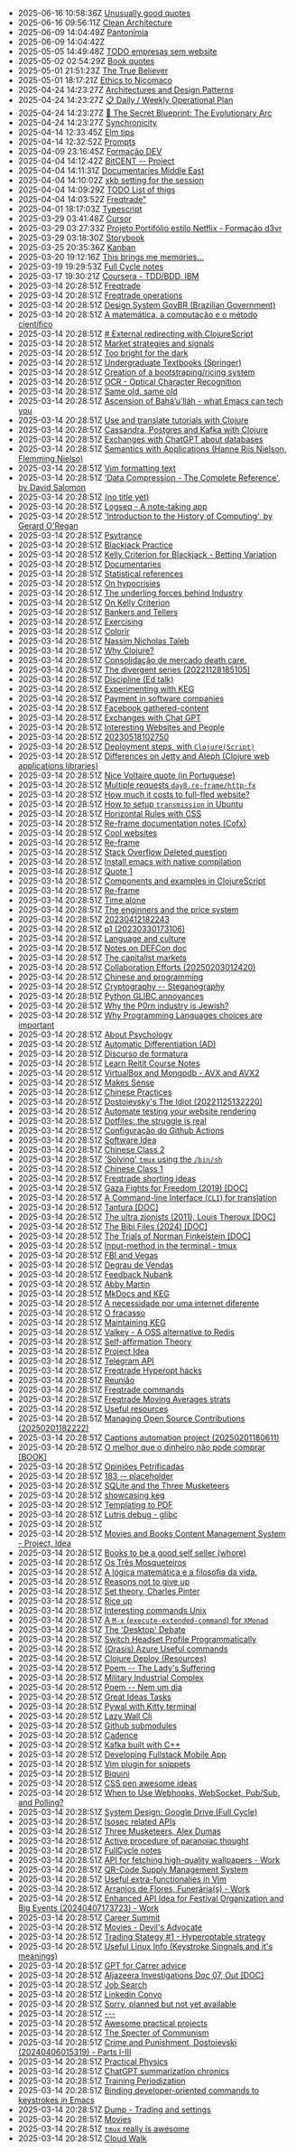 * 2025-06-16 10:58:36Z [Unusually good quotes](../88)
* 2025-06-16 09:56:11Z [Clean Architecture](../215)
* 2025-06-09 14:04:49Z [Pantonímia](../218)
* 2025-06-09 14:04:42Z [](../219)
* 2025-05-05 14:49:48Z [TODO empresas sem website](../217)
* 2025-05-02 02:54:29Z [Book quotes](../214)
* 2025-05-01 21:51:23Z [The True Believer ](../216)
* 2025-05-01 18:17:21Z [Ethics to Nicomaco](../213)
* 2025-04-24 14:23:27Z [Architectures and Design Patterns](../212)
* 2025-04-24 14:23:27Z [📋 Daily / Weekly Operational Plan](../211)
* 2025-04-24 14:23:27Z [🧬 The Secret Blueprint: The Evolutionary Arc](../210)
* 2025-04-24 14:23:27Z [Synchronicity](../197)
* 2025-04-14 12:33:45Z [Elm tips](../209)
* 2025-04-14 12:32:52Z [Prompts](../208)
* 2025-04-09 23:16:45Z [Formação DEV](../207)
* 2025-04-04 14:12:42Z [BitCENT -- Project](../206)
* 2025-04-04 14:11:31Z [Documentaries Middle East](../98)
* 2025-04-04 14:10:02Z [xkb setting for the session](../97)
* 2025-04-04 14:09:29Z [TODO List of thigs](../96)
* 2025-04-04 14:03:52Z [Freqtrade"](../89)
* 2025-04-01 18:17:03Z [Typescript](../205)
* 2025-03-29 03:41:48Z [Cursor](../204)
* 2025-03-29 03:27:33Z [Projeto Portifólio estilo Netflix - Formação d3vr](../200)
* 2025-03-29 03:18:30Z [Storybook](../203)
* 2025-03-25 20:35:36Z [Kanban](../202)
* 2025-03-20 19:12:16Z [This brings me memories...](../201)
* 2025-03-19 19:29:53Z [Full Cycle notes](../199)
* 2025-03-17 19:30:21Z [Coursera - TDD/BDD, IBM](../198)
* 2025-03-14 20:28:51Z [Freqtrade](../91)
* 2025-03-14 20:28:51Z [Freqtrade operations](../92)
* 2025-03-14 20:28:51Z [Design System GovBR (Brazilian Government)](../93)
* 2025-03-14 20:28:51Z [A matemática, a computação e o método científico](../94)
* 2025-03-14 20:28:51Z [# External redirecting with ClojureScript](../95)
* 2025-03-14 20:28:51Z [Market strategies and signals](../99)
* 2025-03-14 20:28:51Z [Too bright for the dark](../85)
* 2025-03-14 20:28:51Z [Undergraduate Textbooks (Springer)](../68)
* 2025-03-14 20:28:51Z [Creation of a bootstraping/ricing system](../67)
* 2025-03-14 20:28:51Z [OCR - Optical Character Recognition](../66)
* 2025-03-14 20:28:51Z [Same old, same old](../64)
* 2025-03-14 20:28:51Z [Ascension of Bahá’u’lláh - what Emacs can tech you](../63)
* 2025-03-14 20:28:51Z [Use and translate tutorials with Clojure](../62)
* 2025-03-14 20:28:51Z [Cassandra, Postgres and Kafka with Clojure](../61)
* 2025-03-14 20:28:51Z [Exchanges with ChatGPT about databases](../60)
* 2025-03-14 20:28:51Z [Semantics with Applications (Hanne Riis Nielson, Flemming Nielso)](../69)
* 2025-03-14 20:28:51Z [Vim formatting text ](../7)
* 2025-03-14 20:28:51Z ['Data Compression - The Complete Reference', by David Salomon](../70)
* 2025-03-14 20:28:51Z [(no title yet) ](../71)
* 2025-03-14 20:28:51Z [Logseq - A note-taking app](../72)
* 2025-03-14 20:28:51Z ['Introduction to the History of Computing', by Gerard O'Regan](../73)
* 2025-03-14 20:28:51Z [Psytrance ](../74)
* 2025-03-14 20:28:51Z [Blackjack Practice](../75)
* 2025-03-14 20:28:51Z [Kelly Criterion for Blackjack - Betting Variation](../76)
* 2025-03-14 20:28:51Z [Documentaries](../77)
* 2025-03-14 20:28:51Z [Statistical references](../78)
* 2025-03-14 20:28:51Z [On hypocrisies](../79)
* 2025-03-14 20:28:51Z [The underling forces behind Industry](../8)
* 2025-03-14 20:28:51Z [On Kelly Criterion](../80)
* 2025-03-14 20:28:51Z [Bankers and Tellers](../81)
* 2025-03-14 20:28:51Z [Exercising](../82)
* 2025-03-14 20:28:51Z [Colorir](../83)
* 2025-03-14 20:28:51Z [Nassim Nicholas Taleb](../84)
* 2025-03-14 20:28:51Z [Why Clojure?](../86)
* 2025-03-14 20:28:51Z [Consolidação de mercado death care.](../87)
* 2025-03-14 20:28:51Z [The divergent series (20221128185105) ](../9)
* 2025-03-14 20:28:51Z [Discipline (Ed talk)](../90)
* 2025-03-14 20:28:51Z [Experimenting with KEG](../5)
* 2025-03-14 20:28:51Z [Payment in software companies](../48)
* 2025-03-14 20:28:51Z [Facebook gathered-content](../6)
* 2025-03-14 20:28:51Z [Exchanges with Chat GPT](../59)
* 2025-03-14 20:28:51Z [Interesting Websites and People](../58)
* 2025-03-14 20:28:51Z [20230518102750](../57)
* 2025-03-14 20:28:51Z [Deployment steps, with `Clojure(Script)`](../56)
* 2025-03-14 20:28:51Z [Differences on Jetty and Aleph (Clojure web applications libraries)](../55)
* 2025-03-14 20:28:51Z [Nice Voltaire quote (in Portuguese)](../54)
* 2025-03-14 20:28:51Z [Multiple requests `day8.re-frame/http-fx`](../53)
* 2025-03-14 20:28:51Z [How much it costs to full-fled website?](../52)
* 2025-03-14 20:28:51Z [How to setup `transmission` in Ubuntu](../51)
* 2025-03-14 20:28:51Z [Horizontal Rules with CSS](../50)
* 2025-03-14 20:28:51Z [Re-frame documentation notes (Cofx)](../49)
* 2025-03-14 20:28:51Z [Cool websites](../37)
* 2025-03-14 20:28:51Z [Re-frame](../47)
* 2025-03-14 20:28:51Z [Stack Overflow Deleted question](../46)
* 2025-03-14 20:28:51Z [Install emacs with native compilation](../45)
* 2025-03-14 20:28:51Z [Quote 1](../43)
* 2025-03-14 20:28:51Z [Components and examples in ClojureScript](../42)
* 2025-03-14 20:28:51Z [Re-frame](../41)
* 2025-03-14 20:28:51Z [Time alone](../40)
* 2025-03-14 20:28:51Z [The enginners and the price system](../4)
* 2025-03-14 20:28:51Z [20230412182243](../39)
* 2025-03-14 20:28:51Z [p1 (20230330173106)](../38)
* 2025-03-14 20:28:51Z [Language and culture](../21)
* 2025-03-14 20:28:51Z [Notes on DEFCon doc](../35)
* 2025-03-14 20:28:51Z [The capitalist markets](../34)
* 2025-03-14 20:28:51Z [Collaboration Efforts (20250203012420)](../189)
* 2025-03-14 20:28:51Z [Chinese and programming ](../19)
* 2025-03-14 20:28:51Z [Cryptography -- Steganography](../190)
* 2025-03-14 20:28:51Z [Python GLIBC annoyances](../191)
* 2025-03-14 20:28:51Z [Why the P0rn industry is Jewish?](../192)
* 2025-03-14 20:28:51Z [Why Programming Languages choices are important](../193)
* 2025-03-14 20:28:51Z [About Psychology](../195)
* 2025-03-14 20:28:51Z [Automatic Differentiation (AD) ](../196)
* 2025-03-14 20:28:51Z [Discurso de formatura](../33)
* 2025-03-14 20:28:51Z [Learn Reitit Course Notes](../32)
* 2025-03-14 20:28:51Z [VirtualBox and Mongodb - AVX and AVX2](../31)
* 2025-03-14 20:28:51Z [Makes Sense](../2)
* 2025-03-14 20:28:51Z [Chinese Practices ](../20)
* 2025-03-14 20:28:51Z [Dostoievsky's The Idiot (20221125132220)](../3)
* 2025-03-14 20:28:51Z [Automate testing your website rendering](../29)
* 2025-03-14 20:28:51Z [Dotfiles: the struggle is real](../28)
* 2025-03-14 20:28:51Z [Configuração do Github Actions](../27)
* 2025-03-14 20:28:51Z [Software Idea ](../26)
* 2025-03-14 20:28:51Z [Chinese Class 2 ](../25)
* 2025-03-14 20:28:51Z ['Solving' `tmux` using the `/bin/sh`](../24)
* 2025-03-14 20:28:51Z [Chinese Class 1 ](../22)
* 2025-03-14 20:28:51Z [Freqtrade shorting ideas](../158)
* 2025-03-14 20:28:51Z [Gaza Fights for Freedom (2019) [DOC]](../162)
* 2025-03-14 20:28:51Z [A Command-line Interface (`CLI`) for translation](../16)
* 2025-03-14 20:28:51Z [Tantura [DOC]](../160)
* 2025-03-14 20:28:51Z [The ultra zionists (2011), Louis Theroux [DOC]](../161)
* 2025-03-14 20:28:51Z [The Bibi Files (2024) [DOC]](../168)
* 2025-03-14 20:28:51Z [The Trials of Norman Finkelstein [DOC]](../169)
* 2025-03-14 20:28:51Z [Input-method in the terminal - tmux ](../17)
* 2025-03-14 20:28:51Z [FBI and Vegas](../170)
* 2025-03-14 20:28:51Z [Degrau de Vendas](../171)
* 2025-03-14 20:28:51Z [Feedback Nubank](../172)
* 2025-03-14 20:28:51Z [Abby Martin](../173)
* 2025-03-14 20:28:51Z [MkDocs and KEG](../175)
* 2025-03-14 20:28:51Z [A necessidade por uma internet diferente](../176)
* 2025-03-14 20:28:51Z [O fracasso](../177)
* 2025-03-14 20:28:51Z [Maintaining KEG](../178)
* 2025-03-14 20:28:51Z [Valkey - A OSS alternative to Redis](../151)
* 2025-03-14 20:28:51Z [Self-affirmation Theory](../152)
* 2025-03-14 20:28:51Z [Project Idea](../153)
* 2025-03-14 20:28:51Z [Telegram API](../154)
* 2025-03-14 20:28:51Z [Freqtrade Hyperopt hacks](../155)
* 2025-03-14 20:28:51Z [Reunião](../156)
* 2025-03-14 20:28:51Z [Freqtrade commands](../157)
* 2025-03-14 20:28:51Z [Freqtrade Moving Averages strats](../159)
* 2025-03-14 20:28:51Z [Useful resources](../188)
* 2025-03-14 20:28:51Z [Managing Open Source Contributions (20250201182222)](../187)
* 2025-03-14 20:28:51Z [Captions automation project (20250201180611)](../186)
* 2025-03-14 20:28:51Z [O melhor que o dinheiro não pode comprar [BOOK]](../185)
* 2025-03-14 20:28:51Z [Opiniões Petrificadas](../184)
* 2025-03-14 20:28:51Z [183 -- placeholder](../183)
* 2025-03-14 20:28:51Z [SQLite and the Three Musketeers](../182)
* 2025-03-14 20:28:51Z [showcasing keg](../181)
* 2025-03-14 20:28:51Z [Templating to PDF](../180)
* 2025-03-14 20:28:51Z [Lutris debug - glibc ](../18)
* 2025-03-14 20:28:51Z [](../179)
* 2025-03-14 20:28:51Z [Movies and Books Content Management System - Project, Idea](../125)
* 2025-03-14 20:28:51Z [Books to be a good self seller (whore)](../129)
* 2025-03-14 20:28:51Z [Os Três Mosqueteiros ](../150)
* 2025-03-14 20:28:51Z [A lógica matemática e a filosofia da vida.](../137)
* 2025-03-14 20:28:51Z [Reasons not to give up](../124)
* 2025-03-14 20:28:51Z [Set theory, Charles Pinter](../138)
* 2025-03-14 20:28:51Z [Rice up](../139)
* 2025-03-14 20:28:51Z [Interesting commands Unix](../140)
* 2025-03-14 20:28:51Z [A `M-x` (`execute-extended-command`) for `XMonad`](../141)
* 2025-03-14 20:28:51Z [The 'Desktop' Debate](../142)
* 2025-03-14 20:28:51Z [Switch Headset Profile Programmatically ](../143)
* 2025-03-14 20:28:51Z [(Orasis) Azure Useful commands](../144)
* 2025-03-14 20:28:51Z [Clojure Deploy (Resources)](../147)
* 2025-03-14 20:28:51Z [Poem -- The Lady's Suffering](../145)
* 2025-03-14 20:28:51Z [Military Industrial Complex](../146)
* 2025-03-14 20:28:51Z [Poem -- Nem um dia](../148)
* 2025-03-14 20:28:51Z [Great Ideas Tasks](../136)
* 2025-03-14 20:28:51Z [Pywal with Kitty terminal](../135)
* 2025-03-14 20:28:51Z [Lazy Wall Cli](../134)
* 2025-03-14 20:28:51Z [Github submodules](../133)
* 2025-03-14 20:28:51Z [Cadence](../132)
* 2025-03-14 20:28:51Z [Kafka built with C++](../131)
* 2025-03-14 20:28:51Z [Developing Fullstack Mobile App](../130)
* 2025-03-14 20:28:51Z [Vim plugin for snippets ](../13)
* 2025-03-14 20:28:51Z [Biquini](../123)
* 2025-03-14 20:28:51Z [CSS pen awesome ideas](../128)
* 2025-03-14 20:28:51Z [When to Use Webhooks, WebSocket, Pub/Sub, and Polling?](../127)
* 2025-03-14 20:28:51Z [System Design: Google Drive (Full Cycle)](../126)
* 2025-03-14 20:28:51Z [Isosec related APIs](../149)
* 2025-03-14 20:28:51Z [Three Musketeers, Alex Dumas](../116)
* 2025-03-14 20:28:51Z [Active procedure of paranoiac thought](../15)
* 2025-03-14 20:28:51Z [FullCycle notes](../122)
* 2025-03-14 20:28:51Z [API for fetching high-quality wallpapers - Work](../121)
* 2025-03-14 20:28:51Z [QR-Code Supply Management System](../120)
* 2025-03-14 20:28:51Z [Useful extra-functionalies in Vim ](../12)
* 2025-03-14 20:28:51Z [Arranjos de Flores, Funerária(s) - Work](../119)
* 2025-03-14 20:28:51Z [Enhanced API Idea for Festival Organization and Big Events (20240407173723) - Work](../118)
* 2025-03-14 20:28:51Z [Career Summit](../117)
* 2025-03-14 20:28:51Z [Movies - Devil's Advocate](../113)
* 2025-03-14 20:28:51Z [Trading Stategy #1 - Hyperoptable strategy](../100)
* 2025-03-14 20:28:51Z [Useful Linux Info (Keystroke Singnals and it's meanings)](../106)
* 2025-03-14 20:28:51Z [GPT for Carrer advice](../107)
* 2025-03-14 20:28:51Z [Aljazeera Investigations Doc 07, Out [DOC]](../112)
* 2025-03-14 20:28:51Z [Job Search](../111)
* 2025-03-14 20:28:51Z [Linkedin Convo](../110)
* 2025-03-14 20:28:51Z [Sorry, planned but not yet available](../0)
* 2025-03-14 20:28:51Z [---](../1)
* 2025-03-14 20:28:51Z [Awesome practical projects](../108)
* 2025-03-14 20:28:51Z [The Specter of Communism ](../11)
* 2025-03-14 20:28:51Z [Crime and Punishment, Dostoievski (20240406015319) - Parts I-III](../114)
* 2025-03-14 20:28:51Z [Practical Physics](../105)
* 2025-03-14 20:28:51Z [ChatGPT summarization chronics](../104)
* 2025-03-14 20:28:51Z [Training Periodization](../103)
* 2025-03-14 20:28:51Z [Binding developer-oriented commands to keystrokes in Emacs](../102)
* 2025-03-14 20:28:51Z [Dump - Trading and settings](../101)
* 2025-03-14 20:28:51Z [Movies](../115)
* 2025-03-14 20:28:51Z [`tmux` really is awesome](../10)
* 2025-03-14 20:28:51Z [Cloud Walk ](../109)
